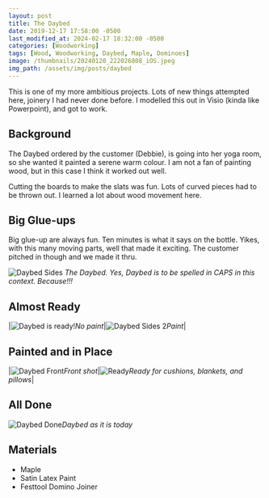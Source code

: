 ```yaml
---
layout: post
title: The Daybed
date: 2019-12-17 17:58:00 -0500
last_modified_at: 2024-02-17 18:32:00 -0500
categories: [Woodworking]
tags: [Wood, Woodworking, Daybed, Maple, Dominoes]
image: /thumbnails/20240120_222026808_iOS.jpeg
img_path: /assets/img/posts/daybed
---
```


This is one of my more ambitious projects. Lots of new things attempted here, joinery I had never done before.  I modelled this out in Visio (kinda like Powerpoint), and got to work.

## Background

The Daybed ordered by the customer (Debbie), is going into her yoga room, so she wanted it painted a serene warm colour.  I am not a fan of painting wood, but in this case I think it worked out well.

Cutting the boards to make the slats was fun.  Lots of curved pieces had to be thrown out.  I learned a lot about wood movement here.

## Big Glue-ups

Big glue-up are always fun.  Ten minutes is what it says on the bottle.  Yikes, with this many moving parts, well that made it exciting.  The customer pitched in though and we made it thru.

![Daybed Sides][Daybed Sides]
_The Daybed.  Yes, Daybed is to be spelled in CAPS in this context.  Because!!!_

## Almost Ready

|![Daybed is ready!][Daybed Ready]_No paint_|![Daybed Sides 2][Daybed Sides 2]_Paint_|

## Painted and in Place

|![Daybed Front][Daybed Front]_Front shot_|![Ready][Daybed Uncovered]_Ready for cushions, blankets, and pillows_|

## All Done

![Daybed Done][Daybed Done]_Daybed as it is today_

## Materials

- Maple
- Satin Latex Paint
- Festtool Domino Joiner

[Daybed Sides]: 20191006_210910.jpeg
[Daybed Uncovered]: 20191225_174206.jpeg
[Daybed Ready]: 20191101_212037.jpeg
[Daybed Front]: 20191217_214541.jpeg
[Daybed Sides 2]: 20191217_214555.jpeg
[Daybed Done]: 20240120_222026808_iOS.jpeg

